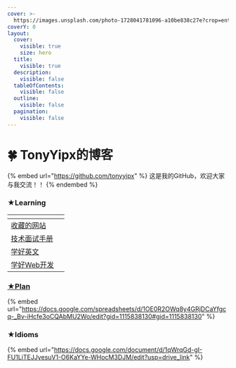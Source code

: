 ```yaml
---
cover: >-
  https://images.unsplash.com/photo-1728041781096-a10be838c27e?crop=entropy&cs=srgb&fm=jpg&ixid=M3wxOTcwMjR8MHwxfHJhbmRvbXx8fHx8fHx8fDE3MzA4OTExNzd8&ixlib=rb-4.0.3&q=85
coverY: 0
layout:
  cover:
    visible: true
    size: hero
  title:
    visible: true
  description:
    visible: false
  tableOfContents:
    visible: false
  outline:
    visible: false
  pagination:
    visible: false
---
```


# 🍀 TonyYipx的博客

{% embed url="https://github.com/tonyyipx" %}
这是我的GitHub，欢迎大家与我交流！！
{% endembed %}

### ★Learning

<table data-card-size="large" data-view="cards" data-full-width="false"><thead><tr><th></th><th data-hidden></th></tr></thead><tbody><tr><td><a href="https://app.gitbook.com/o/PvoVexIMMc3kWsFipcmx/s/SemVWPpikWwBJdw0lUf9/">收藏的网站</a></td><td></td></tr><tr><td><a href="https://app.gitbook.com/o/PvoVexIMMc3kWsFipcmx/s/qdQ3fznmwbWhPL2HDr5o/">技术面试手册</a></td><td></td></tr><tr><td><a href="https://app.gitbook.com/o/PvoVexIMMc3kWsFipcmx/s/PLAAw6Us2G0vY5MIBB4r/">学好英文</a></td><td></td></tr><tr><td><a href="https://app.gitbook.com/o/PvoVexIMMc3kWsFipcmx/s/HQIdImKD3ZdzCVB4NQ7u/">学好Web开发</a></td><td></td></tr></tbody></table>

### [★Plan](https://docs.google.com/spreadsheets/d/1OE0R2OWq8y4GRjDCaYfgcq-\_Bv-iHcfe3oCQAbMU2Wo/edit?usp=sharing)

{% embed url="https://docs.google.com/spreadsheets/d/1OE0R2OWq8y4GRjDCaYfgcq-_Bv-iHcfe3oCQAbMU2Wo/edit?gid=1115838130#gid=1115838130" %}

### ★Idioms

{% embed url="https://docs.google.com/document/d/1qWrqGd-gI-FU1LiTEJJyesuV1-O6KaYYe-WHocM3DJM/edit?usp=drive_link" %}



